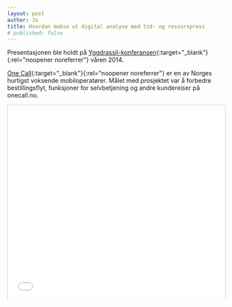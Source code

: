 ```yaml
---
layout: post
author: Jo
title: Hvordan makse ut digital analyse med tid- og ressurspress
# published: false
---
```


Presentasjonen ble holdt på [Yggdrassil-konferansen](https://yggdrasilkonferansen.no/){:target="_blank"}{:rel="noopener noreferrer"} våren 2014.

[One Call](https://onecall.no){:target="_blank"}{:rel="noopener noreferrer"} er en av Norges hurtigst voksende mobiloperatører. Målet med prosjektet var å forbedre bestillingsflyt, funksjoner for selvbetjening og andre kundereiser på onecall.no.

<iframe style="border: 1px solid #CCC; border-width: 1px 1px 0; margin-bottom: 5px; max-width: 100%;" src="//www.slideshare.net/slideshow/embed_code/32978730" width="100%;" height="450px;" frameborder="0" marginwidth="0" marginheight="0" scrolling="no" allowfullscreen="allowfullscreen"> </iframe>